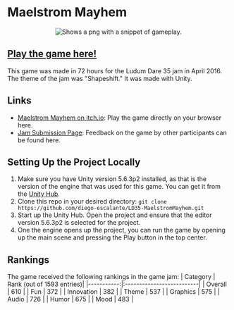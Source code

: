 # Maelstrom Mayhem

<p align="center">
  <picture>
    <source srcset="../assets/gameplay.png?raw=true">
    <img alt="Shows a png with a snippet of gameplay." src="../assets/gameplay.png?raw=true">
  </picture>
</p>

## [Play the game here!](https://diego-escalante.itch.io/maelstrom-mayhem)
This game was made in 72 hours for the Ludum Dare 35 jam in April 2016. The theme of the jam was "Shapeshift." It was made with Unity. 

## Links
* [Maelstrom Mayhem on itch.io](https://diego-escalante.itch.io/maelstrom-mayhem): Play the game directly on your browser here.
* [Jam Submission Page](http://ludumdare.com/compo/ludum-dare-35/?action=preview&uid=46754): Feedback on the game by other participants can be found here.

## Setting Up the Project Locally
1. Make sure you have Unity version 5.6.3p2 installed, as that is the version of the engine that was used for this game. You can get it from the [Unity Hub](https://unity.com/download).
2. Clone this repo in your desired directory: `git clone https://github.com/diego-escalante/LD35-MaelstromMayhem.git`
3. Start up the Unity Hub. Open the project and ensure that the editor version 5.6.3p2 is selected for the project.
4. One the engine opens up the project, you can run the game by opening up the main scene and pressing the Play button in the top center.

## Rankings
The game received the following rankings in the game jam:
| Category   | Rank (out of 1593 entries)|
|-----------:|:--------------------------|
| Overall    | 610                       |
| Fun        | 372                       |
| Innovation | 382                       |
| Theme      | 537                       |
| Graphics   | 575                       |
| Audio      | 726                       |
| Humor      | 675                       |
| Mood       | 483                       |
